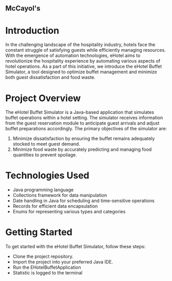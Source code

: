 ## McCayol's

# Introduction

In the challenging landscape of the hospitality industry,
hotels face the constant struggle of satisfying guests while efficiently managing resources.
With the emergence of automation technologies, eHotel aims to revolutionize the hospitality experience by automating
various aspects of hotel operations. As a part of this initiative, we introduce the eHotel Buffet Simulator,
a tool designed to optimize buffet management and minimize both guest dissatisfaction and food waste.

# Project Overview

The eHotel Buffet Simulator is a Java-based application that simulates buffet operations within a hotel setting.
The simulator receives information from the guest reservation module to anticipate guest arrivals and adjust
buffet preparations accordingly. The primary objectives of the simulator are:

1. Minimize dissatisfaction by ensuring the buffet remains adequately stocked to meet guest demand.
2. Minimize food waste by accurately predicting and managing food quantities to prevent spoilage.

# Technologies Used

- Java programming language
- Collections framework for data manipulation
- Date handling in Java for scheduling and time-sensitive operations
- Records for efficient data encapsulation
- Enums for representing various types and categories

# Getting Started

To get started with the eHotel Buffet Simulator, follow these steps:

- Clone the project repository.
- Import the project into your preferred Java IDE.
- Run the EHotelBuffetApplication
- Statistic is logged to the terminal